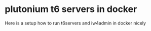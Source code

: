 # plutonium t6 servers in docker

Here is a setup how to run t6servers and iw4admin in docker nicely
